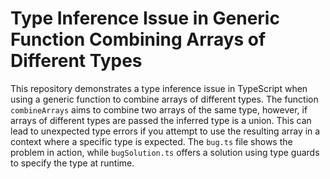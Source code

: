 # Type Inference Issue in Generic Function Combining Arrays of Different Types
This repository demonstrates a type inference issue in TypeScript when using a generic function to combine arrays of different types.  The function `combineArrays` aims to combine two arrays of the same type, however, if arrays of different types are passed the inferred type is a union. This can lead to unexpected type errors if you attempt to use the resulting array in a context where a specific type is expected.
The `bug.ts` file shows the problem in action, while `bugSolution.ts` offers a solution using type guards to specify the type at runtime.